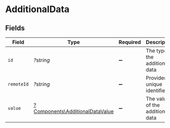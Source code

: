 # AdditionalData


## Fields

| Field                                                                             | Type                                                                              | Required                                                                          | Description                                                                       | Example                                                                           |
| --------------------------------------------------------------------------------- | --------------------------------------------------------------------------------- | --------------------------------------------------------------------------------- | --------------------------------------------------------------------------------- | --------------------------------------------------------------------------------- |
| `id`                                                                              | *?string*                                                                         | :heavy_minus_sign:                                                                | The type of the additional data                                                   | learning_outcomes                                                                 |
| `remoteId`                                                                        | *?string*                                                                         | :heavy_minus_sign:                                                                | Provider's unique identifier                                                      | 8187e5da-dc77-475e-9949-af0f1fa4e4e3                                              |
| `value`                                                                           | [?Components\AdditionalDataValue](../../Models/Components/AdditionalDataValue.md) | :heavy_minus_sign:                                                                | The value of the additional data                                                  | This is additional data                                                           |